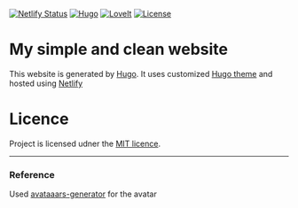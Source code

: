 [![Netlify Status](https://api.netlify.com/api/v1/badges/66d03d1f-31cb-4157-96ce-d2c9aa6da638/deploy-status)](https://app.netlify.com/sites/delicoti/deploys)
[![Hugo](https://img.shields.io/badge/Hugo-%5E0.62.0-ff4088?style=flat-square&logo=hugo)](https://gohugo.io/)
[![LoveIt](https://img.shields.io/badge/LoveIt-0.2.0-orange)](https://github.com/dillonzq/LoveIt/releases)
[![License](https://img.shields.io/badge/licence-CC0-green)](https://github.com/horia-delicoti/horiadelicoti.com/blob/master/LICENSE)

# My simple and clean website

This website is generated by [Hugo](https://github.com/gohugoio/hugo). It uses customized [Hugo theme](https://themes.gohugo.io/loveit/) and hosted using [Netlify](https://www.netlify.com/)


# Licence

Project is licensed udner the [MIT licence](https://github.com/horia-delicoti/horiadelicoti.com/blob/master/LICENSE.md).


---
### Reference
Used [avataaars-generator](https://github.com/fangpenlin/avataaars-generator) for the avatar

